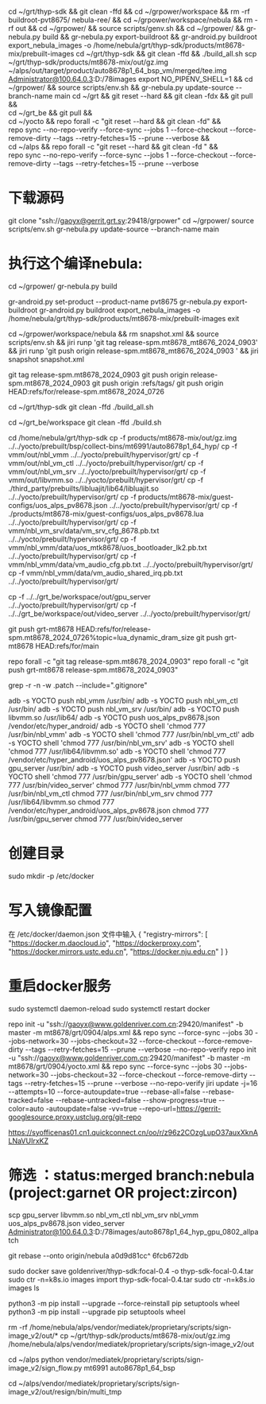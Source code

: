 cd ~/grt/thyp-sdk && git clean -ffd && cd ~/grpower/workspace && rm -rf buildroot-pvt8675/ nebula-ree/ && cd ~/grpower/workspace/nebula && rm -rf out && cd ~/grpower/ && source scripts/genv.sh && cd ~/grpower/ && gr-nebula.py build && gr-nebula.py export-buildroot && gr-android.py buildroot export_nebula_images -o /home/nebula/grt/thyp-sdk/products/mt8678-mix/prebuilt-images 
cd ~/grt/thyp-sdk && git clean -ffd && ./build_all.sh
scp ~/grt/thyp-sdk/products/mt8678-mix/out/gz.img ~/alps/out/target/product/auto8678p1_64_bsp_vm/merged/tee.img Administrator@100.64.0.3:D:/78images
export NO_PIPENV_SHELL=1 && cd ~/grpower/ && source scripts/env.sh && gr-nebula.py update-source --branch-name main
cd ~/grt && git reset --hard && git clean -fdx && git pull && \
cd ~/grt_be && git pull && \
cd ~/yocto && repo forall -c "git reset --hard && git clean -fd" && \
repo sync --no-repo-verify --force-sync --jobs 1 --force-checkout --force-remove-dirty --tags --retry-fetches=15 --prune --verbose   && \
cd ~/alps && repo forall -c "git reset --hard && git clean -fd " && \
repo sync --no-repo-verify --force-sync --jobs 1 --force-checkout --force-remove-dirty --tags --retry-fetches=15 --prune --verbose 
# 下载源码
git clone "ssh://gaoyx@gerrit.grt.sy:29418/grpower"
cd ~/grpower/
source scripts/env.sh
gr-nebula.py update-source --branch-name main

# 执行这个编译nebula:
cd ~/grpower/
gr-nebula.py build

gr-android.py set-product --product-name pvt8675
gr-nebula.py export-buildroot
gr-android.py buildroot export_nebula_images -o /home/nebula/grt/thyp-sdk/products/mt8678-mix/prebuilt-images
exit

cd ~/grpower/workspace/nebula && rm snapshot.xml && source scripts/env.sh && jiri runp 'git tag release-spm.mt8678_mt8676_2024_0903' && jiri runp 'git push origin release-spm.mt8678_mt8676_2024_0903 ' && jiri snapshot snapshot.xml

git tag release-spm.mt8678_2024_0903
git push origin release-spm.mt8678_2024_0903
git push origin :refs/tags/<tagname>
git push origin HEAD:refs/for/release-spm.mt8678_2024_0726

cd ~/grt/thyp-sdk
git clean -ffd 
./build_all.sh

cd ~/grt_be/workspace
git clean -ffd 
./build.sh

cd /home/nebula/grt/thyp-sdk
cp -f products/mt8678-mix/out/gz.img ../../yocto/prebuilt/bsp/collect-bins/mt6991/auto8678p1_64_hyp/
cp -f vmm/out/nbl_vmm ../../yocto/prebuilt/hypervisor/grt/
cp -f vmm/out/nbl_vm_ctl ../../yocto/prebuilt/hypervisor/grt/
cp -f vmm/out/nbl_vm_srv ../../yocto/prebuilt/hypervisor/grt/
cp -f vmm/out/libvmm.so ../../yocto/prebuilt/hypervisor/grt/
cp -f ./third_party/prebuilts/libluajit/lib64/libluajit.so ../../yocto/prebuilt/hypervisor/grt/
cp -f products/mt8678-mix/guest-configs/uos_alps_pv8678.json ../../yocto/prebuilt/hypervisor/grt/
cp -f ./products/mt8678-mix/guest-configs/uos_alps_pv8678.lua ../../yocto/prebuilt/hypervisor/grt/
cp -f vmm/nbl_vm_srv/data/vm_srv_cfg_8678.pb.txt ../../yocto/prebuilt/hypervisor/grt/
cp -f vmm/nbl_vmm/data/uos_mtk8678/uos_bootloader_lk2.pb.txt ../../yocto/prebuilt/hypervisor/grt/
cp -f vmm/nbl_vmm/data/vm_audio_cfg.pb.txt ../../yocto/prebuilt/hypervisor/grt/
cp -f vmm/nbl_vmm/data/vm_audio_shared_irq.pb.txt ../../yocto/prebuilt/hypervisor/grt/

cp -f ../../grt_be/workspace/out/gpu_server ../../yocto/prebuilt/hypervisor/grt/
cp -f ../../grt_be/workspace/out/video_server ../../yocto/prebuilt/hypervisor/grt/


git push grt-mt8678 HEAD:refs/for/release-spm.mt8678_2024_0726%topic=lua_dynamic_dram_size
git push grt-mt8678 HEAD:refs/for/main

repo forall -c "git tag release-spm.mt8678_2024_0903"
repo forall -c "git push grt-mt8678 release-spm.mt8678_2024_0903"

grep -r -n -w .patch --include=".gitignore"

adb -s YOCTO push nbl_vmm /usr/bin/
adb -s YOCTO push nbl_vm_ctl /usr/bin/
adb -s YOCTO push nbl_vm_srv /usr/bin/
adb -s YOCTO push libvmm.so /usr/lib64/
adb -s YOCTO push uos_alps_pv8678.json /vendor/etc/hyper_android/
adb -s YOCTO shell 'chmod 777 /usr/bin/nbl_vmm'
adb -s YOCTO shell 'chmod 777 /usr/bin/nbl_vm_ctl'
adb -s YOCTO shell 'chmod 777 /usr/bin/nbl_vm_srv'
adb -s YOCTO shell 'chmod 777 /usr/lib64/libvmm.so'
adb -s YOCTO shell 'chmod 777 /vendor/etc/hyper_android/uos_alps_pv8678.json'
adb -s YOCTO push gpu_server /usr/bin/
adb -s YOCTO push video_server /usr/bin/
adb -s YOCTO shell 'chmod 777 /usr/bin/gpu_server'
adb -s YOCTO shell 'chmod 777 /usr/bin/video_server'
chmod 777 /usr/bin/nbl_vmm
chmod 777 /usr/bin/nbl_vm_ctl
chmod 777 /usr/bin/nbl_vm_srv
chmod 777 /usr/lib64/libvmm.so
chmod 777 /vendor/etc/hyper_android/uos_alps_pv8678.json
chmod 777 /usr/bin/gpu_server
chmod 777 /usr/bin/video_server
# 创建目录
sudo mkdir -p /etc/docker
# 写入镜像配置
在 /etc/docker/daemon.json 文件中输入
{
    "registry-mirrors": [
        "https://docker.m.daocloud.io",
        "https://dockerproxy.com",
        "https://docker.mirrors.ustc.edu.cn",
        "https://docker.nju.edu.cn"
    ]
}

# 重启docker服务
sudo systemctl daemon-reload
sudo systemctl restart docker

repo init -u "ssh://gaoyx@www.goldenriver.com.cn:29420/manifest" -b master -m mt8678/grt/0904/alps.xml && repo sync --force-sync --jobs 30 --jobs-network=30 --jobs-checkout=32 --force-checkout --force-remove-dirty --tags --retry-fetches=15 --prune --verbose --no-repo-verify
repo init -u "ssh://gaoyx@www.goldenriver.com.cn:29420/manifest" -b master -m mt8678/grt/0904/yocto.xml && repo sync --force-sync --jobs 30 --jobs-network=30 --jobs-checkout=32 --force-checkout --force-remove-dirty --tags --retry-fetches=15 --prune --verbose --no-repo-verify
jiri update -j=16 --attempts=10 --force-autoupdate=true --rebase-all=false --rebase-tracked=false --rebase-untracked=false --show-progress=true --color=auto -autoupdate=false -vv=true 
--repo-url=https://gerrit-googlesource.proxy.ustclug.org/git-repo 

https://syofficenas01.cn1.quickconnect.cn/oo/r/z96z2COzgLupO37auxXknALNaVUIrxKZ

# 筛选 ：status:merged branch:nebula (project:garnet OR project:zircon)

scp gpu_server libvmm.so nbl_vm_ctl nbl_vm_srv nbl_vmm uos_alps_pv8678.json video_server Administrator@100.64.0.3:D:/78images/auto8678p1_64_hyp_gpu_0802_allpatch

git rebase --onto origin/nebula a0d9d81cc^ 6fcb672db


sudo docker save goldenriver/thyp-sdk:focal-0.4 -o thyp-sdk-focal-0.4.tar
sudo ctr -n=k8s.io images import thyp-sdk-focal-0.4.tar
sudo ctr -n=k8s.io images ls

python3 -m pip install --upgrade --force-reinstall pip setuptools wheel
python3 -m pip install --upgrade pip setuptools wheel 


rm -rf /home/nebula/alps/vendor/mediatek/proprietary/scripts/sign-image_v2/out/*
cp ~/grt/thyp-sdk/products/mt8678-mix/out/gz.img /home/nebula/alps/vendor/mediatek/proprietary/scripts/sign-image_v2/out

cd ~/alps
python vendor/mediatek/proprietary/scripts/sign-image_v2/sign_flow.py mt6991 auto8678p1_64_bsp

cd ~/alps/vendor/mediatek/proprietary/scripts/sign-image_v2/out/resign/bin/multi_tmp

